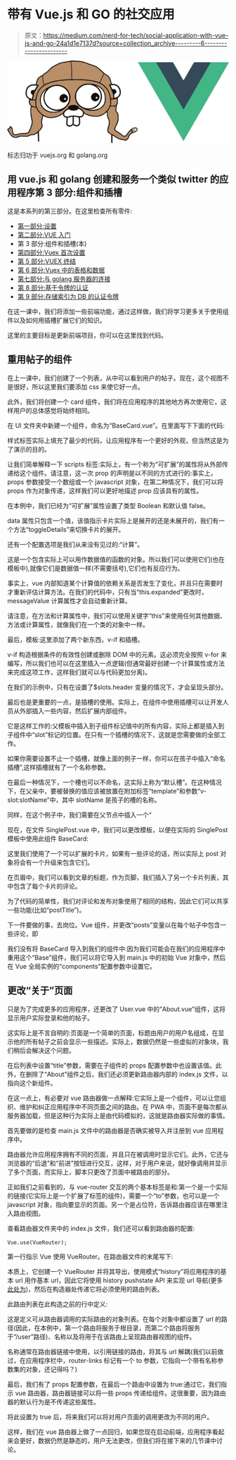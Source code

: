 # 带有 Vue.js 和 GO 的社交应用

> 原文：<https://medium.com/nerd-for-tech/social-application-with-vue-js-and-go-24a1d1e7137d?source=collection_archive---------6----------------------->

![](img/4cdfb643ef90df60dcd8aaa1429ba169.png)

标志归功于 vuejs.org 和 golang.org

## 用 vue.js 和 golang 创建和服务一个类似 twitter 的应用程序第 3 部分:组件和插槽

这是本系列的第三部分。在这里检查所有零件:

*   [第一部分:设置](https://ivano-dalmasso.medium.com/social-application-with-vue-js-and-go-4e4db0cdde64)
*   [第二部分:VUE 入门](https://ivano-dalmasso.medium.com/social-application-with-vue-js-and-go-64b3adee8dac)
*   第 3 部分:组件和插槽(本)
*   [第四部分:Vuex 首次设置](https://ivano-dalmasso.medium.com/social-application-with-vue-js-and-go-3a11d506fc38)
*   [第 5 部分:VUEX 终结](https://ivano-dalmasso.medium.com/social-application-with-vue-js-and-go-ef364b572422)
*   [第 6 部分:Vuex 中的表格和数据](https://ivano-dalmasso.medium.com/social-application-with-vue-js-and-go-a22a1afb76eb)
*   [第七部分:与 golang 服务器的连接](https://ivano-dalmasso.medium.com/social-application-with-vue-js-and-go-d9e563466b66)
*   [第 8 部分:基于令牌的认证](https://ivano-dalmasso.medium.com/social-application-with-vue-js-and-go-64978f7c381f)
*   [第 9 部分:存储索引为 DB 的认证令牌](https://ivano-dalmasso.medium.com/social-application-with-vue-js-and-go-4d0caa37ddac)

在这一课中，我们将添加一些前端功能，通过这样做，我们将学习更多关于使用组件以及如何用插槽扩展它们的知识。

这里的主要目标是更新前端项目，你可以在这里找到代码。

## 重用帖子的组件

在上一课中，我们创建了一个列表，从中可以看到用户的帖子。现在，这个视图不是很好，所以这里我们要添加 css 来使它好一点。

此外，我们将创建一个 card 组件，我们将在应用程序的其他地方再次使用它，这样用户的总体感觉将始终相同。

在 UI 文件夹中新建一个组件，命名为“BaseCard.vue”。在里面写下下面的代码:

样式标签实际上填充了最少的代码，让应用程序有一个更好的外观，但当然这是为了演示的目的。

让我们简单解释一下 scripts 标签:实际上，有一个称为“可扩展”的属性将从外部传递给这个组件。请注意，这一次 prop 的声明是以不同的方式进行的:事实上，props 参数接受一个数组或一个 javascript 对象，在第二种情况下，我们可以将 props 作为对象传递，这样我们可以更好地描述 prop 应该具有的属性。

在本例中，我们已经为“可扩展”属性设置了类型 Boolean 和默认值 false。

data 属性只包含一个值，该值指示卡片实际上是展开的还是未展开的，我们有一个方法“toggleDetails”来切换卡片的展开。

还有一个配置选项是我们从来没有见过的:“计算”。

这是一个包含实际上可以用作数据值的函数的对象。所以我们可以使用它们(也在模板中),就像它们是数据值一样(不需要括号),它们也有反应行为。

事实上，vue 内部知道某个计算值的依赖关系是否发生了变化，并且只在需要时才重新评估计算方法。在我们的代码中，只有当“this.expanded”更改时，messageValue 计算属性才会自动重新计算。

请注意，在方法和计算属性中，我们可以使用关键字“this”来使用任何其他数据、方法或计算属性，就像我们在一个类的对象中一样。

最后，模板:这里添加了两个新东西，v-if 和插槽。

v-if 构造根据条件的有效性创建或删除 DOM 中的元素。这必须完全按照 v-for 来编写，所以我们也可以在这里插入一点逻辑(但通常最好创建一个计算属性或方法来完成这项工作，这样我们就可以与代码更加分离)。

在我们的示例中，只有在设置了$slots.header 变量的情况下，才会呈现头部分。

最后也是更重要的一点，是插槽的使用。实际上，在组件中使用插槽可以让开发人员从外部插入一些内容，然后扩展内部组件。

它是这样工作的:父模板中插入到子组件标记值中的所有内容，实际上都是插入到子组件中“slot”标记的位置。在只有一个插槽的情况下，这就是您需要做的全部工作。

如果你需要设置不止一个插槽，就像上面的例子一样，你可以在孩子中插入“命名插槽”,这样插槽就有了一个名称参数。

在最后一种情况下，一个槽也可以不命名，这实际上称为“默认槽”。在这种情况下，在父亲中，要被替换的值应该被放置在附加标签“template”和参数“v-slot:slotName”中，其中 slotName 是孩子的槽的名称。

同样，在这个例子中，我们需要在父节点中插入一个“<template v-slot:header=""></template>

现在，在文件 SinglePost.vue 中，我们可以更改模板，以便在实际的 SinglePost 模板中使用此组件 BaseCard:

这里我们使用了一个可以扩展的卡片，如果有一些评论的话，所以实际上 post 对象将会有一个升级来包含它们。

在页眉中，我们可以看到文章的标题，作为页脚，我们插入了另一个卡片列表，其中包含了每个卡片的评论。

为了代码的简单性，我们对评论和发布对象使用了相同的结构，因此它们可以共享一些功能(比如“postTitle”)。

下一件要做的事，去岗位。Vue 组件，并更改“posts”变量以在每个帖子中包含一些评论，即

我们没有将 BaseCard 导入到我们的组件中:因为我们可能会在我们的应用程序中重用这个“Base”组件，我们可以将它导入到 main.js 中的初始 Vue 对象中，然后在 Vue 全局实例的“components”配置参数中设置它。

## 更改“关于”页面

只是为了完成更多的应用程序，还更改了 User.vue 中的“About.vue”组件，这将显示用户实际登录和他的帖子。

这实际上是不言自明的:页面是一个简单的页面，标题由用户的用户名组成，在显示他的所有帖子之前会显示一些描述。实际上，数据仍然是一些虚拟的对象块，我们稍后会解决这个问题。

在后列表中设置“title”参数，需要在子组件的 props 配置参数中也设置该值。此外，在删除了“About”组件之后，我们还必须更新路由器内部的 index.js 文件，以指向这个新组件。

在这一点上，有必要对 vue 路由器做一点解释:它实际上是一个组件，可以让您组织、维护和纠正应用程序中不同页面之间的路由。在 PWA 中，页面不是每次都从服务器加载，但是这种行为实际上是由代码模拟的，这就是路由器实际做的事情。

首先要做的是检查 main.js 文件中的路由器是否确实被导入并注册到 vue 应用程序中。

路由器允许应用程序拥有不同的页面，并且只在被调用时显示它们。此外，它还与浏览器的“后退”和“前进”按钮进行交互，这样，对于用户来说，就好像调用并显示了多个页面，而实际上，脚本只更改了页面中被路由的部分。

正如我们之前看到的，与 vue-router 交互的两个基本标签是<router-link>和<router-view>:第一个是一个实际的链接(它实际上是一个扩展了标签的组件)，需要一个“to”参数，也可以是一个 javascript 对象，指向要显示的页面。另一个是占位符，告诉路由器应该在哪里注入路由视图。</router-view></router-link>

查看路由器文件夹中的 index.js 文件，我们还可以看到路由器的配置:

```
Vue.use(VueRouter);
```

第一行指示 Vue 使用 VueRouter。在路由器文件的末尾写下:

本质上，它创建一个 VueRouter 并将其导出，使用模式“history”将应用程序的基本 url 用作基本 url，因此它将使用 history pushstate API 来实现 url 导航(更多[此处为](https://router.vuejs.org/guide/essentials/history-mode.html#example-server-configurations))，然后在构造器处传递它将必须使用的路由列表。

此路由列表在此构造之前的行中定义:

这是定义可从路由器调用的实际路由的对象列表。在每个对象中都设置了 url 的路径(因此，在本例中，第一个路由将服务于根目录，而第二个路由将服务于“/user”路径)、名称以及将用于在该路由上呈现路由器视图的组件。

名称通常在路由器链接中使用，以引用链接的路由，将其与 url 解耦(我们以前做过，在应用程序栏中，router-links 标记有一个 to 参数，它指向一个带有名称参数集的对象，还记得吗？)

最后，我们有了 props 配置参数，在最后一个路由中设置为 true:通过它，我们指示 vue 路由器，路由器链接可以将一些 props 传递给组件。这很重要，因为路由器的默认行为是不传递这些属性。

将此设置为 true 后，将来我们可以将对用户页面的调用更改为不同的用户。

这样，我们在 vue 路由器上做了一点回归，如果您现在启动前端，应用程序看起来会更好，数据仍然是静态的，用户无法更改，但我们将在接下来的几节课中讨论。